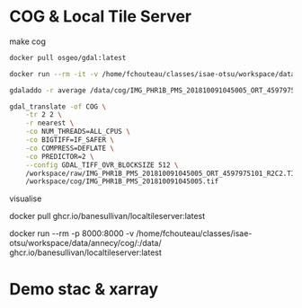 # COG & Local Tile Server

make cog
```bash
docker pull osgeo/gdal:latest

docker run --rm -it -v /home/fchouteau/classes/isae-otsu/workspace/data/annecy:/data/ osgeo/gdal

gdaladdo -r average /data/cog/IMG_PHR1B_PMS_201810091045005_ORT_4597975101_R2C2.tif 2 4 8 16 32
```

```bash
gdal_translate -of COG \
    -tr 2 2 \
    -r nearest \
    -co NUM_THREADS=ALL_CPUS \
    -co BIGTIFF=IF_SAFER \
    -co COMPRESS=DEFLATE \
    -co PREDICTOR=2 \
    --config GDAL_TIFF_OVR_BLOCKSIZE 512 \
    /workspace/raw/IMG_PHR1B_PMS_201810091045005_ORT_4597975101_R2C2.TIF \
    /workspace/cog/IMG_PHR1B_PMS_201810091045005.tif
``````

visualise

docker pull ghcr.io/banesullivan/localtileserver:latest

docker run --rm -p 8000:8000 -v /home/fchouteau/classes/isae-otsu/workspace/data/annecy/cog/:/data/ ghcr.io/banesullivan/localtileserver:latest

# Demo stac & xarray
